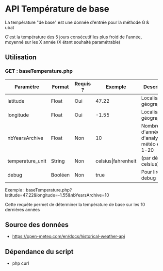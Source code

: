 # API Température de base

La température "de base" est une donnée d'entrée pour la méthode G & ubat

C'est la température des 5 jours consécutif les plus froid de l'année, moyenné sur les X année (X étant souhaité paramétrable)

## Utilisation

### GET : baseTemperature.php

| Paramètre        | Format  | Requis ? | Exemple             | Description                               |
| ---------------- | ------- | -------- | ------------------- | ----------------------------------------- |
| latitude         | Float   | Oui      | 47.22               | Localisation géographique                 |
| longitude        | Float   | Oui      | -1.55               | Localisation géographique                 |
| nbYearsArchive   | Float   | Non      | 10                  | Nombre d'année d'analyse météo entre 1-20 |
| temperature_unit | String  | Non      | celsius\|fahrenheit | (par défaut celsius)                      |
| debug            | Booléen | Non      | true                | Pour lire le debug                        |

Exemple : baseTemperature.php?latitude=47.22&longitude=-1.55&nbYearsArchive=10

Cette requête permet de déterminer la température de base sur les 10 dernières années 

## Source des données

* https://open-meteo.com/en/docs/historical-weather-api

## Dépendance du script

* php curl